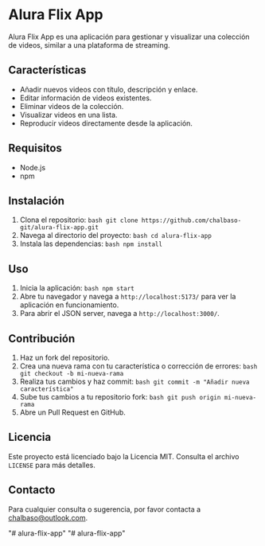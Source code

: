 # Alura Flix App

Alura Flix App es una aplicación para gestionar y visualizar una colección de videos, similar a una plataforma de streaming.

## Características

- Añadir nuevos videos con título, descripción y enlace.
- Editar información de videos existentes.
- Eliminar videos de la colección.
- Visualizar videos en una lista.
- Reproducir videos directamente desde la aplicación.

## Requisitos

- Node.js
- npm

## Instalación

1. Clona el repositorio:
        ```bash
        git clone https://github.com/chalbaso-git/alura-flix-app.git
        ```
3. Navega al directorio del proyecto:
        ```bash
        cd alura-flix-app
        ```
4. Instala las dependencias:
        ```bash
        npm install
        ```

## Uso

1. Inicia la aplicación:
        ```bash
        npm start
        ```
2. Abre tu navegador y navega a `http://localhost:5173/` para ver la aplicación en funcionamiento.
3. Para abrir el JSON server, navega a `http://localhost:3000/`.

## Contribución

1. Haz un fork del repositorio.
2. Crea una nueva rama con tu característica o corrección de errores:
        ```bash
        git checkout -b mi-nueva-rama
        ```
3. Realiza tus cambios y haz commit:
        ```bash
        git commit -m "Añadir nueva característica"
        ```
4. Sube tus cambios a tu repositorio fork:
        ```bash
        git push origin mi-nueva-rama
        ```
5. Abre un Pull Request en GitHub.

## Licencia

Este proyecto está licenciado bajo la Licencia MIT. Consulta el archivo `LICENSE` para más detalles.

## Contacto

Para cualquier consulta o sugerencia, por favor contacta a [chalbaso@outlook.com](mailto:chalbaso@outlook.com).

"# alura-flix-app" 
"# alura-flix-app" 
